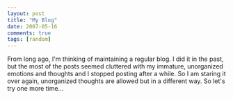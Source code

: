 ```yaml
---
layout: post
title: "My Blog"
date: 2007-05-16
comments: true
tags: [random]
---
```


From long ago, I\'m thinking of maintaining a regular blog. I did it in the past, but the most of the posts seemed cluttered with my immature, unorganized emotions and thoughts and I stopped posting after a while. So I am staring it over again, unorganized thoughts are allowed but in a different way. So let\'s try one more time\...